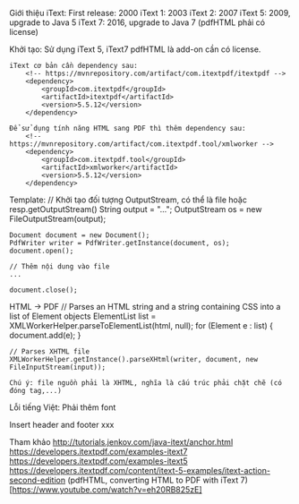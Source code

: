 Giới thiệu iText:
	First release: 2000
	iText 1: 2003
	iText 2: 2007
	iText 5: 2009, upgrade to Java 5
	iText 7: 2016, upgrade to Java 7 (pdfHTML phải có license)

Khởi tạo:
	Sử dụng iText 5, iText7 pdfHTML là add-on cần có license.
	
	
	iText cơ bản cần dependency sau:
		<!-- https://mvnrepository.com/artifact/com.itextpdf/itextpdf -->
		<dependency>
			<groupId>com.itextpdf</groupId>
			<artifactId>itextpdf</artifactId>
			<version>5.5.12</version>
		</dependency>

	Để sử dụng tính năng HTML sang PDF thì thêm dependency sau:
		<!-- https://mvnrepository.com/artifact/com.itextpdf.tool/xmlworker -->
		<dependency>
			<groupId>com.itextpdf.tool</groupId>
			<artifactId>xmlworker</artifactId>
			<version>5.5.12</version>
		</dependency>
		
Template:
	// Khởi tạo đối tượng OutputStream, có thể là file hoặc resp.getOutputStream()
	String output = "...";
	OutputStream os = new FileOutputStream(output);
	
	Document document = new Document();
	PdfWriter writer = PdfWriter.getInstance(document, os);
	document.open();
	
	// Thêm nội dung vào file
	...
	
	document.close();

HTML -> PDF
	// Parses an HTML string and a string containing CSS into a list of Element objects
	ElementList list = XMLWorkerHelper.parseToElementList(html, null);
	for (Element e : list) {
		document.add(e);
	}

	// Parses XHTML file
	XMLWorkerHelper.getInstance().parseXHtml(writer, document, new FileInputStream(input));

	Chú ý: file nguồn phải là XHTML, nghĩa là cấu trúc phải chặt chẽ (có đóng tag,...)

Lỗi tiếng Việt:
	Phải thêm font
	
	
Insert header and footer
	xxx

Tham khảo
	http://tutorials.jenkov.com/java-itext/anchor.html
	https://developers.itextpdf.com/examples-itext7
	https://developers.itextpdf.com/examples-itext5
	https://developers.itextpdf.com/content/itext-5-examples/itext-action-second-edition
	(pdfHTML, converting HTML to PDF with iText 7)[https://www.youtube.com/watch?v=eh20RB825zE]
